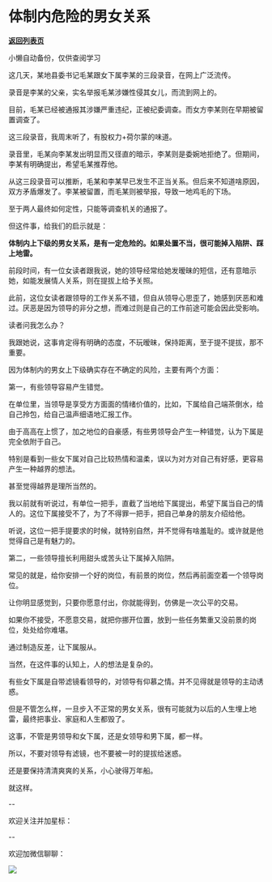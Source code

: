 # 体制内危险的男女关系

[**返回列表页**](/gzh/费曼的小茶馆)

小懒自动备份，仅供查阅学习

这几天，某地县委书记毛某跟女下属李某的三段录音，在网上广泛流传。

录音是李某的父亲，实名举报毛某涉嫌性侵其女儿，而流到网上的。

目前，毛某已经被通报其涉嫌严重违纪，正被纪委调查。而女方李某则在早期被留置调查了。  

这三段录音，我周末听了，有股权力+荷尔蒙的味道。  

录音里，毛某向李某发出明显而又径直的暗示，李某则是委婉地拒绝了。但期间，李某有明确提出，希望毛某推荐他。  

从这三段录音可以推断，毛某和李某早已发生不正当关系。但后来不知道啥原因，双方矛盾爆发了。李某被留置，而毛某则被举报，导致一地鸡毛的下场。

至于两人最终如何定性，只能等调查机关的通报了。

但这件事，给我们的启示就是：

**体制内上下级的男女关系，是有一定危险的。如果处置不当，很可能掉入陷阱、踩上地雷。**

前段时间，有一位女读者跟我说，她的领导经常给她发暧昧的短信，还有意暗示她，如能发展情人关系，则在提拔上给予关照。  

此前，这位女读者跟领导的工作关系不错，但自从领导心思歪了，她感到厌恶和难过。厌恶是因为领导的非分之想，而难过则是自己的工作前途可能会因此受影响。

读者问我怎么办？

我跟她说，这事肯定得有明确的态度，不玩暧昧，保持距离，至于提不提拔，那不重要。

因为体制内的男女上下级确实存在不确定的风险，主要有两个方面：  

第一，有些领导容易产生错觉。  

在单位里，当领导是享受方方面面的情绪价值的，比如，下属给自己端茶倒水，给自己拎包，给自己温声细语地汇报工作。  

由于高高在上惯了，加之地位的自豪感，有些男领导会产生一种错觉，认为下属是完全依附于自己。

特别是看到一些女下属对自己比较热情和温柔，误以为对方对自己有好感，更容易产生一种越界的想法。

甚至觉得越界是理所当然的。

我以前就有听说过，有单位一把手，直截了当地给下属提出，希望下属当自己的情人的。这位下属接受不了，为了不得罪一把手，把自己单身的朋友介绍给他。  

听说，这位一把手提要求的时候，就特别自然，并不觉得有啥羞耻的。或许就是他觉得自己是有魅力的。

第二，一些领导擅长利用甜头或苦头让下属掉入陷阱。  

常见的就是，给你安排一个好的岗位，有前景的岗位，然后再前面空着一个领导岗位。

让你明显感觉到，只要你愿意付出，你就能得到，仿佛是一次公平的交易。  

如果你不接受，不愿意交易，就把你挪开位置，放到一些任务繁重又没前景的岗位，处处给你难堪。  

通过制造反差，让下属服从。  

当然，在这件事的认知上，人的想法是复杂的。

有些女下属是自带滤镜看领导的，对领导有仰慕之情。并不见得就是领导的主动诱惑。

但是不管怎么样，一旦步入不正常的男女关系，很有可能就为以后的人生埋上地雷，最终把事业、家庭和人生都毁了。

这事，不管是男领导和女下属，还是女领导和男下属，都一样。

所以，不要对领导有滤镜，也不要被一时的提拔给迷惑。

还是要保持清清爽爽的关系，小心驶得万年船。

就这样。

\--  

欢迎关注并加星标：

\--

欢迎加微信聊聊：

![](https://mmbiz.qpic.cn/mmbiz_jpg/4ufdCXwkRAogiaBPlLVvMdhW25OKOspeLKicEd7LtibnPG1m66ljicjv5q7W5uHrPrOnhOiaExezAKMkAnQpKcBBLMw/640?wx_fmt=jpeg&from;=appmsg)

